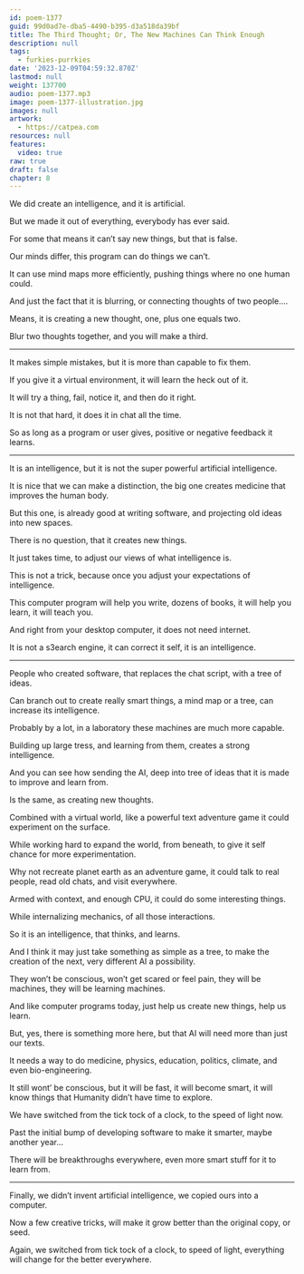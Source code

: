 ```yaml
---
id: poem-1377
guid: 99d0ad7e-dba5-4490-b395-d3a518da39bf
title: The Third Thought; Or, The New Machines Can Think Enough
description: null
tags:
  - furkies-purrkies
date: '2023-12-09T04:59:32.870Z'
lastmod: null
weight: 137700
audio: poem-1377.mp3
image: poem-1377-illustration.jpg
images: null
artwork:
  - https://catpea.com
resources: null
features:
  video: true
raw: true
draft: false
chapter: 8
---
```


We did create an intelligence,
and it is artificial.

But we made it out of everything,
everybody has ever said.

For some that means it can’t say new things,
but that is false.

Our minds differ,
this program can do things we can’t.

It can use mind maps more efficiently,
pushing things where no one human could.

And just the fact that it is blurring,
or connecting thoughts of two people….

Means, it is creating a new thought,
one, plus one equals two.

Blur two thoughts together,
and you will make a third.

---

It makes simple mistakes,
but it is more than capable to fix them.

If you give it a virtual environment,
it will learn the heck out of it.

It will try a thing, fail,
notice it, and then do it right.

It is not that hard,
it does it in chat all the time.

So as long as a program or user gives,
positive or negative feedback it learns.

---

It is an intelligence,
but it is not the super powerful artificial intelligence.

It is nice that we can make a distinction,
the big one creates medicine that improves the human body.

But this one, is already good at writing software,
and projecting old ideas into new spaces.

There is no question,
that it creates new things.

It just takes time,
to adjust our views of what intelligence is.

This is not a trick,
because once you adjust your expectations of intelligence.

This computer program will help you write,
dozens of books, it will help you learn, it will teach you.

And right from your desktop computer,
it does not need internet.

It is not a s3earch engine,
it can correct it self, it is an intelligence.

---

People who created software,
that replaces the chat script, with a tree of ideas.

Can branch out to create really smart things,
a mind map or a tree, can increase its intelligence.

Probably by a lot,
in a laboratory these machines are much more capable.

Building up large tress,
and learning from them, creates a strong intelligence.

And you can see how sending the AI,
deep into tree of ideas that it is made to improve and learn from.

Is the same,
as creating new thoughts.

Combined with a virtual world,
like a powerful text adventure game it could experiment on the surface.

While working hard to expand the world,
from beneath, to give it self chance for more experimentation.

Why not recreate planet earth as an adventure game,
it could talk to real people, read old chats, and visit everywhere.

Armed with context, and enough CPU,
it could do some interesting things.

While internalizing mechanics,
of all those interactions.

So it is an intelligence,
that thinks, and learns.

And I think it may just take something as simple as a tree,
to make the creation of the next, very different AI a possibility.

They won’t be conscious, won’t get scared or feel pain,
they will be machines, they will be learning machines.

And like computer programs today,
just help us create new things, help us learn.

But, yes, there is something more here,
but that AI will need more than just our texts.

It needs a way to do medicine, physics,
education, politics, climate, and even bio-engineering.

It still wont’ be conscious, but it will be fast,
it will become smart, it will know things that Humanity didn’t have time to explore.

We have switched from the tick tock of a clock,
to the speed of light now.

Past the initial bump of developing software to make it smarter,
maybe another year…

There will be breakthroughs everywhere,
even more smart stuff for it to learn from.

---

Finally, we didn’t invent artificial intelligence,
we copied ours into a computer.

Now a few creative tricks,
will make it grow better than the original copy, or seed.

Again, we switched from tick tock of a clock,
to speed of light, everything will change for the better everywhere.
